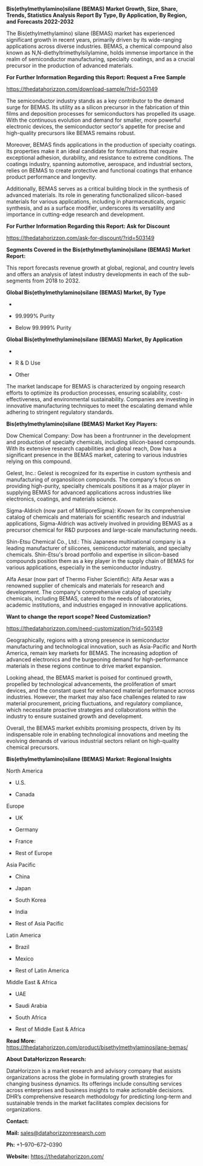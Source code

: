**Bis(ethylmethylamino)silane (BEMAS) Market Growth, Size, Share,
Trends, Statistics Analysis Report By Type, By Application, By Region,
and Forecasts 2022-2032**

The Bis(ethylmethylamino) silane (BEMAS) market has experienced
significant growth in recent years, primarily driven by its wide-ranging
applications across diverse industries. BEMAS, a chemical compound also
known as N,N-diethyltrimethylsilylamine, holds immense importance in the
realm of semiconductor manufacturing, specialty coatings, and as a
crucial precursor in the production of advanced materials.

**For Further Information Regarding this Report: Request a Free Sample**

<https://thedatahorizzon.com/download-sample/?rid=503149>

The semiconductor industry stands as a key contributor to the demand
surge for BEMAS. Its utility as a silicon precursor in the fabrication
of thin films and deposition processes for semiconductors has propelled
its usage. With the continuous evolution and demand for smaller, more
powerful electronic devices, the semiconductor sector's appetite for
precise and high-quality precursors like BEMAS remains robust.

Moreover, BEMAS finds applications in the production of specialty
coatings. Its properties make it an ideal candidate for formulations
that require exceptional adhesion, durability, and resistance to extreme
conditions. The coatings industry, spanning automotive, aerospace, and
industrial sectors, relies on BEMAS to create protective and functional
coatings that enhance product performance and longevity.

Additionally, BEMAS serves as a critical building block in the synthesis
of advanced materials. Its role in generating functionalized
silicon-based materials for various applications, including in
pharmaceuticals, organic synthesis, and as a surface modifier,
underscores its versatility and importance in cutting-edge research and
development.

**For Further Information Regarding this Report: Ask for Discount**

<https://thedatahorizzon.com/ask-for-discount/?rid=503149>

**Segments Covered in the Bis(ethylmethylamino)silane (BEMAS) Market
Report:**

This report forecasts revenue growth at global, regional, and country
levels and offers an analysis of latest industry developments in each of
the sub-segments from 2018 to 2032.

**Global Bis(ethylmethylamino)silane (BEMAS) Market, By Type**

-   

-   99.999% Purity

-   Below 99.999% Purity

**Global Bis(ethylmethylamino)silane (BEMAS) Market, By Application**

-   

-   R & D Use

-   Other

The market landscape for BEMAS is characterized by ongoing research
efforts to optimize its production processes, ensuring scalability,
cost-effectiveness, and environmental sustainability. Companies are
investing in innovative manufacturing techniques to meet the escalating
demand while adhering to stringent regulatory standards.

**Bis(ethylmethylamino)silane (BEMAS) Market Key Players:**

Dow Chemical Company: Dow has been a frontrunner in the development and
production of specialty chemicals, including silicon-based compounds.
With its extensive research capabilities and global reach, Dow has a
significant presence in the BEMAS market, catering to various industries
relying on this compound.

Gelest, Inc.: Gelest is recognized for its expertise in custom synthesis
and manufacturing of organosilicon compounds. The company's focus on
providing high-purity, specialty chemicals positions it as a major
player in supplying BEMAS for advanced applications across industries
like electronics, coatings, and materials science.

Sigma-Aldrich (now part of MilliporeSigma): Known for its comprehensive
catalog of chemicals and materials for scientific research and
industrial applications, Sigma-Aldrich was actively involved in
providing BEMAS as a precursor chemical for R&D purposes and large-scale
manufacturing needs.

Shin-Etsu Chemical Co., Ltd.: This Japanese multinational company is a
leading manufacturer of silicones, semiconductor materials, and
specialty chemicals. Shin-Etsu's broad portfolio and expertise in
silicon-based compounds position them as a key player in the supply
chain of BEMAS for various applications, especially in the semiconductor
industry.

Alfa Aesar (now part of Thermo Fisher Scientific): Alfa Aesar was a
renowned supplier of chemicals and materials for research and
development. The company's comprehensive catalog of specialty chemicals,
including BEMAS, catered to the needs of laboratories, academic
institutions, and industries engaged in innovative applications.

**Want to change the report scope? Need Customization?**

<https://thedatahorizzon.com/need-customization/?rid=503149>

Geographically, regions with a strong presence in semiconductor
manufacturing and technological innovation, such as Asia-Pacific and
North America, remain key markets for BEMAS. The increasing adoption of
advanced electronics and the burgeoning demand for high-performance
materials in these regions continue to drive market expansion.

Looking ahead, the BEMAS market is poised for continued growth,
propelled by technological advancements, the proliferation of smart
devices, and the constant quest for enhanced material performance across
industries. However, the market may also face challenges related to raw
material procurement, pricing fluctuations, and regulatory compliance,
which necessitate proactive strategies and collaborations within the
industry to ensure sustained growth and development.

Overall, the BEMAS market exhibits promising prospects, driven by its
indispensable role in enabling technological innovations and meeting the
evolving demands of various industrial sectors reliant on high-quality
chemical precursors.

**Bis(ethylmethylamino)silane (BEMAS) Market: Regional Insights**

North America

-   U.S.

-   Canada

Europe

-   UK

-   Germany

-   France

-   Rest of Europe

Asia Pacific

-   China

-   Japan

-   South Korea

-   India

-   Rest of Asia Pacific

Latin America

-   Brazil

-   Mexico

-   Rest of Latin America

Middle East & Africa

-   UAE

-   Saudi Arabia

-   South Africa

-   Rest of Middle East & Africa

**Read More:**
<https://thedatahorizzon.com/product/bisethylmethylaminosilane-bemas/>

**About DataHorizzon Research:**

DataHorizzon is a market research and advisory company that assists
organizations across the globe in formulating growth strategies for
changing business dynamics. Its offerings include consulting services
across enterprises and business insights to make actionable decisions.
DHR’s comprehensive research methodology for predicting long-term and
sustainable trends in the market facilitates complex decisions for
organizations.

**Contact:**

**Mail:** <sales@datahorizzonresearch.com>

**Ph:** +1–970–672–0390

**Website:** <https://thedatahorizzon.com/>
